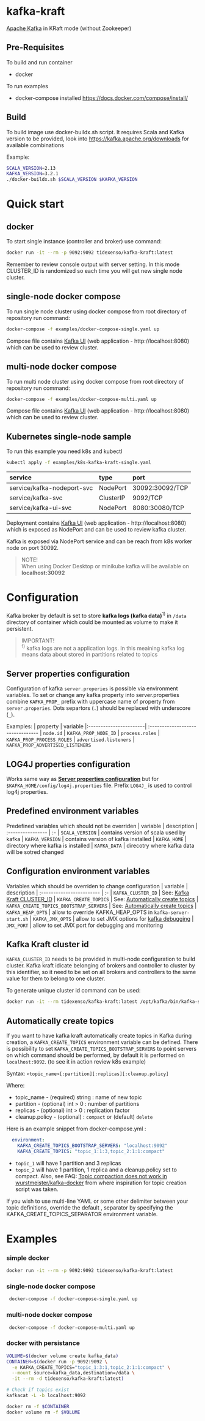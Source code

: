 # kafka-kraft
[Apache Kafka](https://kafka.apache.org) in KRaft mode (without Zookeeper)

## Pre-Requisites

To build and run container
- docker

To run examples
- docker-compose installed https://docs.docker.com/compose/install/

## Build

To build image use docker-buildx.sh script.
It requires Scala and Kafka version to be provided,
look into https://kafka.apache.org/downloads for available combinations

Example:
```bash
SCALA_VERSION=2.13
KAFKA_VERSION=3.2.1
./docker-buildx.sh $SCALA_VERSION $KAFKA_VERSION
```

# Quick start

## docker

To start single instance (controller and broker) use command:

```bash
docker run -it --rm -p 9092:9092 tidexenso/kafka-kraft:latest
```

Remember to review console output with server setting.
In this mode CLUSTER_ID is randomized so each time you will get new single node cluster.

## single-node docker compose

To run single node cluster using docker compose from root directory of repository run command:

```bash
docker-compose -f examples/docker-compose-single.yaml up
```

Compose file contains [Kafka UI](https://github.com/provectus/kafka-ui) (web application - http://localhost:8080) which can be used to review cluster.

## multi-node docker compose

To run multi node cluster using docker compose from root directory of repository run command:

```bash
docker-compose -f examples/docker-compose-multi.yaml up
```

Compose file contains [Kafka UI](https://github.com/provectus/kafka-ui) (web application - http://localhost:8080) which can be used to review cluster.


## Kubernetes single-node sample

To run this example you need k8s and kubectl
```bash
kubectl apply -f examples/k8s-kafka-kraft-single.yaml
```

| service                    | type      | port             |
|:-                          |:-         |:-                |
| service/kafka-nodeport-svc | NodePort  | 30092:30092/TCP  |
| service/kafka-svc          | ClusterIP | 9092/TCP         |
| service/kafka-ui-svc       | NodePort  | 8080:30080/TCP   |

Deployment contains [Kafka UI](https://github.com/provectus/kafka-ui) (web application - http://localhost:8080) which is exposed as NodePort and can be used to review kafka cluster.

Kafka is exposed via NodePort service and can be reach from k8s worker node on port 30092.
> NOTE! </br>
> When using Docker Desktop or minikube kafka will be available on **localhost:30092**

# Configuration

Kafka broker by default is set to store **kafka logs (kafka data)**<sup>1)</sup> in `/data` directory of container which could be mounted as volume to make it persistent.

> IMPORTANT! </br>
> <sup>1)</sup> kafka logs are not a application logs. 
> In this meaining kafka log means data about stored in partitions related to topics

## Server properties configuration

Configuration of kafka `server.properies` is possible via environment variables.
To set or change any kafka property into server.properties combine `KAFKA_PROP_` prefix 
with uppercase name of property from `server.properies`.
Dots separtors (`.`) should be replaced with underscore (`_`).

Examples:
| property               | variable
|:-----------------------| :--------------------------------
| `node.id`              | `KAFKA_PROP_NODE_ID`
| `process.roles`        | `KAFKA_PROP_PROCESS_ROLES` 
| `advertised.listeners` | `KAFKA_PROP_ADVERTISED_LISTENERS`

## LOG4J properties configuration

Works same way as [**Server properties configuration**](#server-properties-configuration) but for `$KAFKA_HOME/config/log4j.properties` file.
Prefix `LOG4J_` is used to control log4j properties.

## Predefined environment variables

Predefined variables which should not be overriden
| variable          | description
| :---------------- | :-
| `SCALA_VERSION`   | contains version of scala used by kafka
| `KAFKA_VERSION`   | contains version of kafka installed
| `KAFKA_HOME`      | directory where kafka is installed
| `KAFKA_DATA`      | direcotry where kafka data will be sotred
changed

## Configuration environment variables

Variables which should be overriden to change configuration
| variable                                | description
| :------------------------               | :-
| `KAFKA_CLUSTER_ID`                      | See: [Kafka Kraft CLUSTER_ID](#kafka-kraft-cluster-id)
| `KAFKA_CREATE_TOPICS`                   | See: [Automatically create topics](#automatically-create-topics)
| `KAFKA_CREATE_TOPICS_BOOTSTRAP_SERVERS` | See: [Automatically create topics](#automatically-create-topics)
| `KAFKA_HEAP_OPTS`                       | allow to override KAFKA_HEAP_OPTS in `kafka-server-start.sh`
| `KAFKA_JMX_OPTS`                        | allow to set JMX options for [kafka debugging](https://stackoverflow.com/questions/36708384/how-to-enable-remote-jmx-on-kafka-brokers-for-jmxtool)
| `JMX_PORT`                              | allow to set JMX port for debugging and monitoring

## Kafka Kraft cluster id

`KAFKA_CLUSTER_ID` needs to be provided in multi-node configuration to build cluster. 
Kafka kraft idicate belonging of brokers and controller to cluster by this identifier,
so it need to be set on all brokers and controllers to the same value for them to belong to one cluster.

To generate unique cluster id command can be used:
```bash
docker run -it --rm tidexenso/kafka-kraft:latest /opt/kafka/bin/kafka-storage.sh random-uuid
```

## Automatically create topics

If you want to have kafka kraft automatically create topics in Kafka during creation, 
a `KAFKA_CREATE_TOPICS` environment variable can be defined.
There is possibility to set `KAFKA_CREATE_TOPICS_BOOTSTRAP_SERVERS` 
to point servers on which command should be performed, by default it is performed on `localhost:9092`.
(to see it in action review k8s example)

Syntax: `<topic_name>[:partition][:replicas][:cleanup.policy]`

Where:
- topic_name - (required) string : name of new topic
- partition - (optional) int > 0 : number of partitions
- replicas - (optional) int > 0 : replication factor
- cleanup.policy - (optional) : `compact` or (default) `delete`

Here is an example snippet from docker-compose.yml :

```yaml
  environment:
    KAFKA_CREATE_TOPICS_BOOTSTRAP_SERVERS: "localhost:9092"
    KAFKA_CREATE_TOPICS: "topic_1:1:3,topic_2:1:1:compact"
```

- `topic_1` will have 1 partition and 3 replicas
- `topic_2` will have 1 partition, 1 replica and a cleanup.policy set to compact. Also, see FAQ: [Topic compaction does not work in  wurstmeister/kafka-docker](https://github.com/wurstmeister/kafka-docker/wiki#topic-compaction-does-not-work) from where inspiration for topic creation script was taken.

If you wish to use multi-line YAML or some other delimiter between your topic definitions, override the default , separator by specifying the KAFKA_CREATE_TOPICS_SEPARATOR environment variable.


# Examples

### simple docker
```bash
docker run -it --rm -p 9092:9092 tidexenso/kafka-kraft:latest
```

### single-node docker compose
```bash
 docker-compose -f docker-compose-single.yaml up
```

### multi-node docker compose
```bash
 docker-compose -f docker-compose-multi.yaml up
```

### docker with persistance

```bash
VOLUME=$(docker volume create kafka_data)
CONTAINER=$(docker run -p 9092:9092 \
  -e KAFKA_CREATE_TOPICS="topic_1:3:1,topic_2:1:1:compact" \
  --mount source=kafka_data,destination=/data \
  -it --rm -d tidexenso/kafka-kraft:latest)

# Check if topics exist
kafkacat -L -b localhost:9092

docker rm -f $CONTAINER
docker volume rm -f $VOLUME
```
